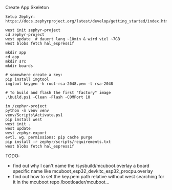 Create App Skeleton
```
Setup Zephyr: https://docs.zephyrproject.org/latest/develop/getting_started/index.html

west init zephyr-project
cd zephyr-project
west update  # dauert lang ~10min & wird viel ~7GB
west blobs fetch hal_espressif

mkdir app
cd app
mkdir src
mkdir boards

# somewhere create a key:
pip install imgtool
imgtool keygen -k root-rsa-2048.pem -t rsa-2048

# To build and flash the first "factory" image
.\build.ps1 -Clean -Flash -COMPort 10
```


```
in /zephyr-project
python -m venv venv
venv/Scripts\Activate.ps1
pip install west
west init .
west update
west zephyr-export
evtl. wg. permissions: pip cache purge
pip install -r zephyr/scripts/requirements.txt
west blobs fetch hal_espressif
```

TODO:
* find out why I can't name the /sysbuild/mcuboot.overlay a board specific name like mcuboot_esp32_devkitc_esp32_procpu.overlay
* find out how to set the key.pem path relative without west searching for it in the mcuboot repo /bootloader/mcuboot...